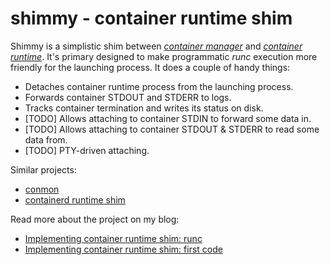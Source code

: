 # shimmy - container runtime shim

Shimmy is a simplistic shim between <a href="https://github.com/iximiuz/conman">_container manager_</a> and <a href="https://github.com/opencontainers/runc">_container runtime_</a>. It's primary designed to make programmatic _runc_ execution more friendly for the launching process. It does a couple of handy things:

- Detaches container runtime process from the launching process.
- Forwards container STDOUT and STDERR to logs.
- Tracks container termination and writes its status on disk.
- [TODO] Allows attaching to container STDIN to forward some data in.
- [TODO] Allows attaching to container STDOUT & STDERR to read some data from.
- [TODO] PTY-driven attaching.

Similar projects:

- <a href="https://github.com/containers/conmon">conmon</a>
- <a href="https://github.com/containerd/containerd/blob/master/runtime/v2/shim.go">containerd runtime shim</a>

Read more about the project on my blog:

- <a href="https://iximiuz.com/en/posts/implementing-container-runtime-shim">Implementing container runtime shim: runc</a>
- <a href="https://iximiuz.com/en/posts/implementing-container-runtime-shim-2">Implementing container runtime shim: first code</a>
